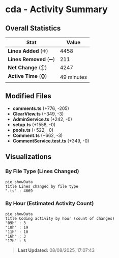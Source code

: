 # cda - Activity Summary 

## Overall Statistics

| Stat                   | Value                                                             |
| ---------------------- | ----------------------------------------------------------------- |
| **Lines Added** (➕)   | 4458                                          |
| **Lines Removed** (➖) | 211                                        |
| **Net Change** (↕)    | 4247                |
| **Active Time** (⌚)   | 49 minutes |


## Modified Files
- **comments.ts** (+776, -205)
- **ClearView.ts** (+349, -3)
- **AdminService.ts** (+242, -0)
- **setup.ts** (+1558, -0)
- **pools.ts** (+522, -0)
- **Comment.ts** (+662, -3)
- **CommentService.test.ts** (+349, -0)

## Visualizations

### By File Type (Lines Changed)

```mermaid
pie showData
title Lines changed by file type
".ts" : 4669
```

### By Hour (Estimated Activity Count)

```mermaid
pie showData
title Coding activity by hour (count of changes)
"09h" : 3
"10h" : 19
"11h" : 10
"16h" : 3
"17h" : 3
```


> **Last Updated:** 08/08/2025, 17:07:43